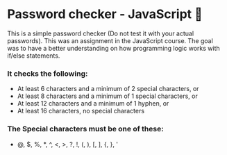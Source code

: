 # Password checker - JavaScript 🔑

This is a simple password checker (Do not test it with your actual passwords). This was an assignment in the JavaScript course. The goal was to have a better understanding on how programming logic works with if/else statements.

### It checks the following:

- At least 6 characters and a minimum of 2 special characters, or
- At least 8 characters and a minimum of 1 special characters, or
- At least 12 characters and a minimum of 1 hyphen, or
- At least 16 characters, no special characters
### The Special characters must be one of these:
- @, $, %, *, ^, <, >, ?, !, (, ), [, ], {, }, '